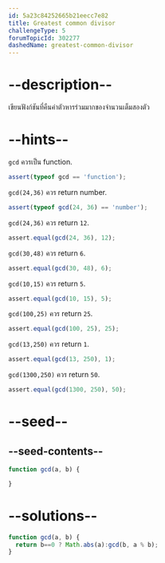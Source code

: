 ```yaml
---
id: 5a23c84252665b21eecc7e82
title: Greatest common divisor
challengeType: 5
forumTopicId: 302277
dashedName: greatest-common-divisor
---
```


# --description--

เขียนฟังก์ชันที่คืนค่าตัวหารร่วมมากของจำนวนเต็มสองตัว

# --hints--

`gcd` ควรเป็น function.

```js
assert(typeof gcd == 'function');
```

`gcd(24,36)` ควร return number.

```js
assert(typeof gcd(24, 36) == 'number');
```

`gcd(24,36)` ควร return `12`.

```js
assert.equal(gcd(24, 36), 12);
```

`gcd(30,48)` ควร return `6`.

```js
assert.equal(gcd(30, 48), 6);
```

`gcd(10,15)` ควร return `5`.

```js
assert.equal(gcd(10, 15), 5);
```

`gcd(100,25)` ควร return `25`.

```js
assert.equal(gcd(100, 25), 25);
```

`gcd(13,250)` ควร return `1`.

```js
assert.equal(gcd(13, 250), 1);
```

`gcd(1300,250)` ควร return `50`.

```js
assert.equal(gcd(1300, 250), 50);
```

# --seed--

## --seed-contents--

```js
function gcd(a, b) {

}
```

# --solutions--

```js
function gcd(a, b) {
  return b==0 ? Math.abs(a):gcd(b, a % b);
}
```
